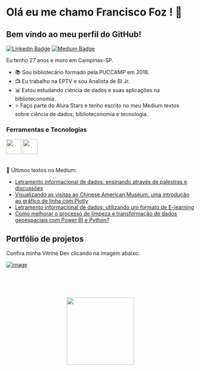 

# Olá eu me chamo Francisco Foz ! 👋
## Bem vindo ao meu perfil do GitHub!           

<p align='left'>
    
[![Linkedin Badge](https://img.shields.io/badge/LinkedIn-0077B5?style=for-the-badge&logo=linkedin&logoColor=white
)](https://www.linkedin.com/in/francisco-tadeu-foz/)
[![Medium Badge](https://img.shields.io/badge/Medium-12100E?style=for-the-badge&logo=medium&logoColor=white
)](https://medium.com/@franciscofoz)
</p>

Eu tenho 27 anos e moro em Campinas-SP.


- :books: Sou bibliotecário formado pela PUCCAMP em 2018.
- :tv: Eu trabalho na EPTV e sou Analista de BI Jr.
- :bar_chart: Estou estudando ciência de dados e suas aplicações na biblioteconomia.
- :star: Faço parte do Alura Stars e tenho escrito no meu Medium textos sobre ciência de dados, biblioteconomia e tecnologia.


### Ferramentas e Tecnologias
<code><img src="https://cdn.jsdelivr.net/gh/devicons/devicon/icons/python/python-original.svg" width="40" height="40"></code>
<code><img src="https://upload.wikimedia.org/wikipedia/commons/thumb/c/cf/New_Power_BI_Logo.svg/2048px-New_Power_BI_Logo.svg.png" width="40" height="40"></code>
</br>
</br>


:pencil: Últimos textos no Medium:
<!-- MEDIUM:START -->
- [Letramento informacional de dados: ensinando através de palestras e  discussões](https://franciscofoz.medium.com/letramento-informacional-de-dados-ensinando-atrav%C3%A9s-de-palestras-e-discuss%C3%B5es-f7469a54c132?source=rss-30612e32581e------2)
- [Visualizando as visitas ao Chinese American Museum: uma introdução ao gráfico de linha com Plotly](https://franciscofoz.medium.com/visualizando-as-visitas-ao-chinese-american-museum-uma-introdu%C3%A7%C3%A3o-ao-gr%C3%A1fico-de-linha-com-plotly-af8298bfdda5?source=rss-30612e32581e------2)
- [Letramento informacional de dados: utilizando um formato de E-learning](https://franciscofoz.medium.com/letramento-informacional-de-dados-utilizando-um-formato-de-e-learning-619d3f204d22?source=rss-30612e32581e------2)
- [Como melhorar o processo de limpeza e transformação de dados geoespaciais com Power BI e Python?](https://franciscofoz.medium.com/como-melhorar-o-processo-de-limpeza-e-transforma%C3%A7%C3%A3o-de-dados-geoespaciais-com-power-bi-e-python-a56b5f580b9a?source=rss-30612e32581e------2)
<!-- MEDIUM:END -->


## Portfólio de projetos

Confira minha Vitrine Dev clicando na imagem abaixo:

[![image](https://user-images.githubusercontent.com/64700794/188927548-c627858f-5e22-4373-b6fc-f9bd26c5195f.png)](https://cursos.alura.com.br/vitrinedev/FranciscoFoz)

</br>
</br>
</br>

<div>
<a href="https://gist.github.com/FranciscoFoz">
<p align = "center"> <img height="180em" src="https://github-readme-stats.vercel.app/api/top-langs/?username=FranciscoFoz&layout=compact&langs_count=7&theme=dracula"/>
</div>

